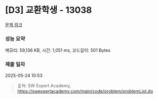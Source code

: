 # [D3] 교환학생 - 13038 

[문제 링크](https://swexpertacademy.com/main/code/problem/problemDetail.do?contestProbId=AXxNn6GaPW4DFASZ) 

### 성능 요약

메모리: 59,136 KB, 시간: 1,051 ms, 코드길이: 501 Bytes

### 제출 일자

2025-05-24 10:53



> 출처: SW Expert Academy, https://swexpertacademy.com/main/code/problem/problemList.do